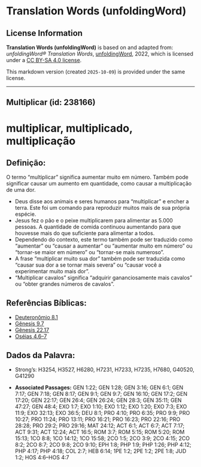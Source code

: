 # Translation Words (unfoldingWord)

## License Information

**Translation Words (unfoldingWord)** is based on and adapted from: _unfoldingWord® Translation Words_, [unfoldingWord](https://unfoldingword.org/utw), 2022, which is licensed under a [CC BY-SA 4.0 license](https://creativecommons.org/licenses/by-sa/4.0/legalcode.en).

This markdown version (created `2025-10-09`) is provided under the same license.



--------------------------------

## Multiplicar (id: 238166)

multiplicar, multiplicado, multiplicação
========================================

Definição:
----------

O termo “multiplicar” significa aumentar muito em número. Também pode significar causar um aumento em quantidade, como causar a multiplicação de uma dor.

* Deus disse aos animais e seres humanos para “multiplicar” e encher a terra. Este foi um comando para reproduzir muitos mais de sua própria espécie.
* Jesus fez o pão e o peixe multiplicarem para alimentar as 5\.000 pessoas. A quantidade de comida continuou aumentando para que houvesse mais do que suficiente para alimentar a todos.
* Dependendo do contexto, este termo também pode ser traduzido como “aumentar” ou “causar a aumentar” ou “aumentar muito em número” ou “tornar\-se maior em número” ou “tornar\-se mais numeroso”.
* A frase “multiplicar muito sua dor” também pode ser traduzida como “causar sua dor a se tornar mais severa” ou “causar você a experimentar muito mais dor”.
* “Multiplicar cavalos” significa “adquirir gananciosamente mais cavalos” ou “obter grandes números de cavalos”.

Referências Bíblicas:
---------------------

* [Deuteronômio 8\.1](https://ref.ly/Deut8:1)
* [Gênesis 9\.7](https://ref.ly/Gen9:7)
* [Gênesis 22\.17](https://ref.ly/Gen22:17)
* [Oséias 4\.6–7](https://ref.ly/Hos4:6-Hos4:7)

Dados da Palavra:
-----------------

* Strong’s: H3254, H3527, H6280, H7231, H7233, H7235, H7680, G40520, G41290

* **Associated Passages:** GEN 1:22; GEN 1:28; GEN 3:16; GEN 6:1; GEN 7:17; GEN 7:18; GEN 8:17; GEN 9:1; GEN 9:7; GEN 16:10; GEN 17:2; GEN 17:20; GEN 22:17; GEN 26:4; GEN 26:24; GEN 28:3; GEN 35:11; GEN 47:27; GEN 48:4; EXO 1:7; EXO 1:10; EXO 1:12; EXO 1:20; EXO 7:3; EXO 11:9; EXO 32:13; EXO 36:5; DEU 8:1; PRO 4:10; PRO 6:35; PRO 9:9; PRO 10:27; PRO 11:24; PRO 13:11; PRO 16:21; PRO 16:23; PRO 22:16; PRO 28:28; PRO 29:2; PRO 29:16; MAT 24:12; ACT 6:1; ACT 6:7; ACT 7:17; ACT 9:31; ACT 12:24; ACT 16:5; ROM 3:7; ROM 5:15; ROM 5:20; ROM 15:13; 1CO 8:8; 1CO 14:12; 1CO 15:58; 2CO 1:5; 2CO 3:9; 2CO 4:15; 2CO 8:2; 2CO 8:7; 2CO 9:8; 2CO 9:10; EPH 1:8; PHP 1:9; PHP 1:26; PHP 4:12; PHP 4:17; PHP 4:18; COL 2:7; HEB 6:14; 1PE 1:2; 2PE 1:2; 2PE 1:8; JUD 1:2; HOS 4:6–HOS 4:7

